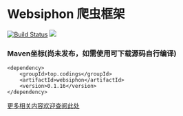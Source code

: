 # Websiphon 爬虫框架

[![Build Status](https://travis-ci.org/monstercodings/websiphon.svg?branch=master)](https://travis-ci.org/monstercodings/websiphon)
![](https://img.shields.io/badge/language-java-blue.svg)

### Maven坐标(尚未发布，如需使用可下载源码自行编译)

```
<dependency>
    <groupId>top.codings</groupId>
    <artifactId>websiphon</artifactId>
    <version>0.1.16</version>
</dependency>
```

[更多相关内容欢迎查阅此处](https://github.com/monstercodings/websiphon/wiki)